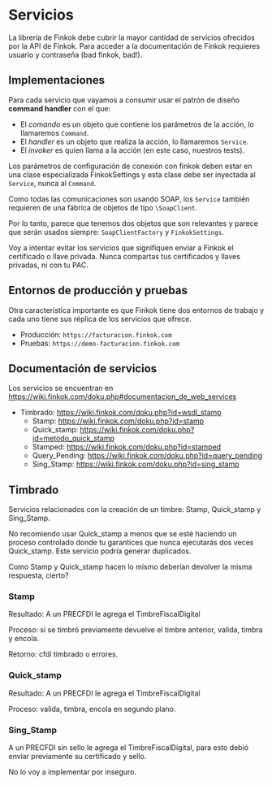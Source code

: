 # Servicios

La librería de Finkok debe cubrir la mayor cantidad de servicios ofrecidos por la API de Finkok.
Para acceder a la documentación de Finkok requieres usuario y contraseña (bad finkok, bad!).

## Implementaciones

Para cada servicio que vayamos a consumir usar el patrón de diseño **command handler** con el que:
- El *comando* es un objeto que contiene los parámetros de la acción, lo llamaremos `Command`.
- El *handler* es un objeto que realiza la acción, lo llamaremos `Service`.
- El *invoker* es quien llama a la acción (en este caso, nuestros tests).

Los parámetros de configuración de conexión con finkok deben estar en una clase especializada FinkokSettings
y esta clase debe ser inyectada al `Service`, nunca al `Command`.

Como todas las comunicaciones son usando SOAP, los `Service` también requieren de una fábrica de
objetos de tipo `\SoapClient`.

Por lo tanto, parece que tenemos dos objetos que son relevantes y parece que serán usados siempre:
`SoapClientFactory` y `FinkokSettings`.

Voy a intentar evitar los servicios que signifiquen enviar a Finkok el certificado o llave privada.
Nunca compartas tus certificados y llaves privadas, ni con tu PAC.

## Entornos de producción y pruebas

Otra característica importante es que Finkok tiene dos entornos de trabajo y cada uno tiene sus
réplica de los servicios que ofrece.

- Producción: `https://facturacion.finkok.com`
- Pruebas: `https://demo-facturacion.finkok.com`

## Documentación de servicios

Los servicios se encuentran en <https://wiki.finkok.com/doku.php#documentacion_de_web_services>

- Timbrado: <https://wiki.finkok.com/doku.php?id=wsdl_stamp>
    - Stamp: <https://wiki.finkok.com/doku.php?id=stamp>
    - Quick_stamp: <https://wiki.finkok.com/doku.php?id=metodo_quick_stamp>
    - Stamped: <https://wiki.finkok.com/doku.php?id=stamped>
    - Query_Pending: <https://wiki.finkok.com/doku.php?id=query_pending>
    - Sing_Stamp: <https://wiki.finkok.com/doku.php?id=sing_stamp>

## Timbrado

Servicios relacionados con la creación de un timbre: Stamp, Quick_stamp y Sing_Stamp.

No recomiendo usar Quick_stamp a menos que se esté haciendo un proceso controlado donde tu garantices que
nunca ejecutarás dos veces Quick_stamp. Este servicio podría generar duplicados.

Como Stamp y Quick_stamp hacen lo mismo deberían devolver la misma respuesta, cierto?
 

### Stamp

Resultado: A un PRECFDI le agrega el TimbreFiscalDigital

Proceso: si se timbró previamente devuelve el timbre anterior, valida, timbra y encola.

Retorno: cfdi timbrado o errores.

### Quick_stamp

Resultado: A un PRECFDI le agrega el TimbreFiscalDigital

Proceso: valida, timbra, encola en segundo plano.

### Sing_Stamp

A un PRECFDI sin sello le agrega el TimbreFiscalDigital, para esto debió enviar previamente su certificado y sello.

No lo voy a implementar por inseguro.
